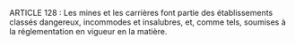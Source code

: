 ARTICLE 128 : Les mines et les carrières font partie des
établissements classés dangereux, incommodes et insalubres, et, comme
tels, soumises à la réglementation en vigueur en la matière.